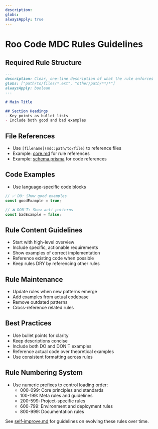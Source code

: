 ```yaml
---
description: 
globs: 
alwaysApply: true
---
```

# Roo Code MDC Rules Guidelines

## Required Rule Structure
```markdown
---
description: Clear, one-line description of what the rule enforces
globs: ["path/to/files/*.ext", "other/path/**/*"]
alwaysApply: boolean
---

# Main Title

## Section Headings
- Key points as bullet lists
- Include both good and bad examples
```

## File References
- Use `[filename](mdc:path/to/file)` to reference files
- Example: [core.md](mdc:.roo/rules/000-core.md) for rule references
- Example: [schema.prisma](mdc:prisma/schema.prisma) for code references

## Code Examples
- Use language-specific code blocks
```typescript
// ✅ DO: Show good examples
const goodExample = true;

// ❌ DON'T: Show anti-patterns
const badExample = false;
```

## Rule Content Guidelines
- Start with high-level overview
- Include specific, actionable requirements
- Show examples of correct implementation
- Reference existing code when possible
- Keep rules DRY by referencing other rules

## Rule Maintenance
- Update rules when new patterns emerge
- Add examples from actual codebase
- Remove outdated patterns
- Cross-reference related rules

## Best Practices
- Use bullet points for clarity
- Keep descriptions concise
- Include both DO and DON'T examples
- Reference actual code over theoretical examples
- Use consistent formatting across rules

## Rule Numbering System
- Use numeric prefixes to control loading order:
  - 000-099: Core principles and standards
  - 100-199: Meta rules and guidelines
  - 200-599: Project-specific rules
  - 600-799: Environment and deployment rules
  - 800-999: Documentation rules

See [self-improve.md](mdc:.roo/rules/300-self-improve.md) for guidelines on evolving these rules over time.
